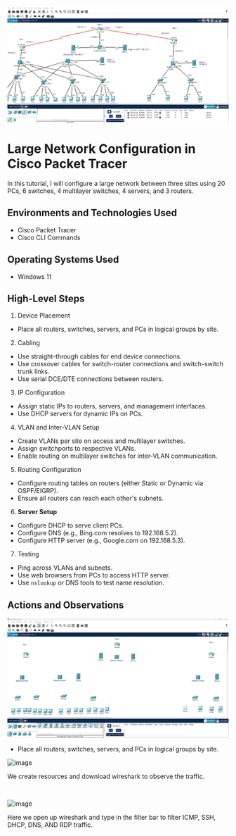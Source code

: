 <p align="center">
<img src="https://github.com/mwtechwiz/Large-Network-Configuration/blob/main/PT20.jpg?raw=true" alt="Traffic Examination"/>
</p>

<h1>Large Network Configuration in Cisco Packet Tracer</h1>
In this tutorial, I will configure a large network between three sites using 20 PCs, 6 switches, 4 multilayer switches, 4 servers, and 3 routers. <br />


<h2>Environments and Technologies Used</h2>

- Cisco Packet Tracer
- Cisco CLI Commands

<h2>Operating Systems Used </h2>

- Windows 11

<h2>High-Level Steps</h2>

 1. Device Placement
- Place all routers, switches, servers, and PCs in logical groups by site.

 2. Cabling
- Use straight-through cables for end device connections.
- Use crossover cables for switch-router connections and switch-switch trunk links.
- Use serial DCE/DTE connections between routers.

 3. IP Configuration
- Assign static IPs to routers, servers, and management interfaces.
- Use DHCP servers for dynamic IPs on PCs.

 4. VLAN and Inter-VLAN Setup
- Create VLANs per site on access and multilayer switches.
- Assign switchports to respective VLANs.
- Enable routing on multilayer switches for inter-VLAN communication.

5. Routing Configuration
- Configure routing tables on routers (either Static or Dynamic via OSPF/EIGRP).
- Ensure all routers can reach each other's subnets.

 6. **Server Setup**
- Configure DHCP to serve client PCs.
- Configure DNS (e.g., Bing.com resolves to 192.168.5.2).
- Configure HTTP server (e.g., Google.com on 192.168.5.3).

 7. Testing
- Ping across VLANs and subnets.
- Use web browsers from PCs to access HTTP server.
- Use `nslookup` or DNS tools to test name resolution.

<h2>Actions and Observations</h2>

<p>
  
![image](https://github.com/mwtechwiz/Large-Network-Configuration/blob/main/PT1.jpg)
- Place all routers, switches, servers, and PCs in logical groups by site.
  
![image](https://github.com/techwiz77777/azure-network-protocols/assets/143854558/f2f3878e-044a-4133-b53e-9cdedd97ddfc)
</p>
<p>
We create resources and download wireshark to observe the traffic.
</p>
<br />

<p>
  
![image](https://github.com/techwiz77777/azure-network-protocols/assets/143854558/49b7c684-9af7-4ba9-8042-29b7becfa82e)
</p>
<p>
Here we open up wireshark and type in the filter bar to filter ICMP, SSH, DHCP, DNS, AND RDP traffic.
</p>
<br />

